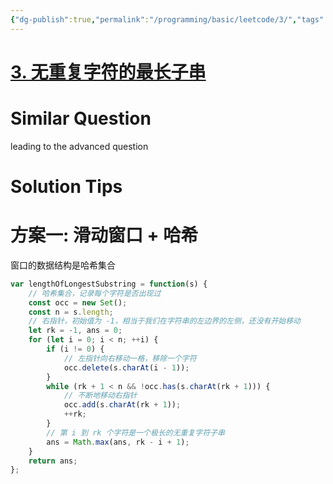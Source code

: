 ```yaml
---
{"dg-publish":true,"permalink":"/programming/basic/leetcode/3/","tags":["leetcode/pointer/sliding-window","leetcode/hash-table","leetcode/sub/consecutive"]}
---
```



# [3. 无重复字符的最长子串](https://leetcode.cn/problems/longest-substring-without-repeating-characters/)

# Similar Question

leading to the advanced question

# Solution Tips

# 方案一: 滑动窗口 + 哈希

窗口的数据结构是哈希集合

```js
var lengthOfLongestSubstring = function(s) {
    // 哈希集合，记录每个字符是否出现过
    const occ = new Set();
    const n = s.length;
    // 右指针，初始值为 -1，相当于我们在字符串的左边界的左侧，还没有开始移动
    let rk = -1, ans = 0;
    for (let i = 0; i < n; ++i) {
        if (i != 0) {
            // 左指针向右移动一格，移除一个字符
            occ.delete(s.charAt(i - 1));
        }
        while (rk + 1 < n && !occ.has(s.charAt(rk + 1))) {
            // 不断地移动右指针
            occ.add(s.charAt(rk + 1));
            ++rk;
        }
        // 第 i 到 rk 个字符是一个极长的无重复字符子串
        ans = Math.max(ans, rk - i + 1);
    }
    return ans;
};
```
